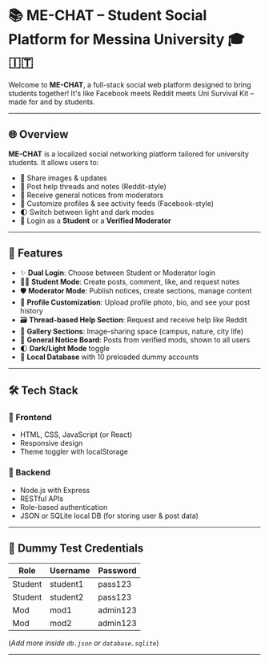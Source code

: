 # 📚 ME-CHAT – Student Social Platform for Messina University 🎓🇮🇹

Welcome to **ME-CHAT**, a full-stack social web platform designed to bring students  together! It's like Facebook meets Reddit meets Uni Survival Kit – made for and by students.

---

## 🌐 Overview

**ME-CHAT** is a localized social networking platform tailored for university students. It allows users to:

- 📸 Share images & updates  
- 🧵 Post help threads and notes (Reddit-style)  
- 📣 Receive general notices from moderators  
- 👤 Customize profiles & see activity feeds (Facebook-style)  
- 🌓 Switch between light and dark modes  
- 🔐 Login as a **Student** or a **Verified Moderator**

---

## 🔧 Features

- ✨ **Dual Login**: Choose between Student or Moderator login
- 🧑‍🎓 **Student Mode**: Create posts, comment, like, and request notes
- 🛡️ **Moderator Mode**: Publish notices, create sections, manage content
- 🎨 **Profile Customization**: Upload profile photo, bio, and see your post history
- 🗃️ **Thread-based Help Section**: Request and receive help like Reddit
- 🌆 **Gallery Sections**: Image-sharing space (campus, nature, city life)
- 📢 **General Notice Board**: Posts from verified mods, shown to all users
- 🌓 **Dark/Light Mode** toggle
- 💾 **Local Database** with 10 preloaded dummy accounts

---

## 🛠️ Tech Stack

### 🔹 Frontend
- HTML, CSS, JavaScript (or React)
- Responsive design
- Theme toggler with localStorage

### 🔹 Backend
- Node.js with Express
- RESTful APIs
- Role-based authentication
- JSON or SQLite local DB (for storing user & post data)

---

## 🧪 Dummy Test Credentials

| Role | Username | Password |
|------|----------|----------|
| Student | student1 | pass123 |
| Student | student2 | pass123 |
| Mod     | mod1     | admin123 |
| Mod     | mod2     | admin123 |

(*Add more inside `db.json` or `database.sqlite`*)

---


